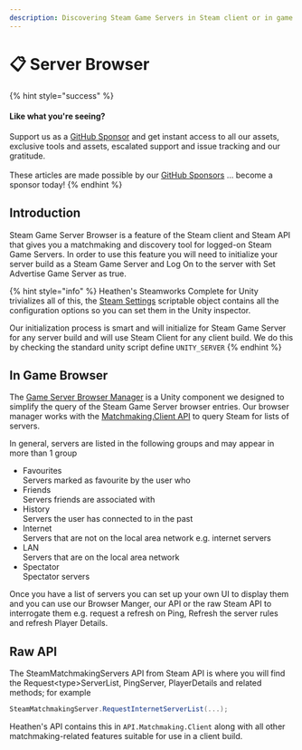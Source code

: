 ```yaml
---
description: Discovering Steam Game Servers in Steam client or in game.
---
```


# 📋 Server Browser

{% hint style="success" %}
#### Like what you're seeing?

Support us as a [GitHub Sponsor](../../../../../where-to-buy/become-a-sponsor.md) and get instant access to all our assets, exclusive tools and assets, escalated support and issue tracking and our gratitude.\
\
These articles are made possible by our [GitHub Sponsors](../../../../../where-to-buy/become-a-sponsor.md) ... become a sponsor today!
{% endhint %}

## &#x20;Introduction

Steam Game Server Browser is a feature of the Steam client and Steam API that gives you a matchmaking and discovery tool for logged-on Steam Game Servers. In order to use this feature you will need to initialize your server build as a Steam Game Server and Log On to the server with Set Advertise Game Server as true.&#x20;

{% hint style="info" %}
Heathen's Steamworks Complete for Unity trivializes all of this, the [Steam Settings](../../../../../old-toolkit-for-steamworks/unity/objects/classes/steam-settings/) scriptable object contains all the configuration options so you can set them in the Unity inspector.&#x20;

Our initialization process is smart and will initialize for Steam Game Server for any server build and will use Steam Client for any client build. We do this by checking the standard unity script define `UNITY_SERVER`
{% endhint %}

## In Game Browser

The [Game Server Browser Manager](../../../../../old-toolkit-for-steamworks/unity/objects/components/game-server-browser-manager.md) is a Unity component we designed to simplify the query of the Steam Game Server browser entries. Our browser manager works with the [Matchmaking.Client API](../../../../../old-toolkit-for-steamworks/unity/api-extensions/matchmaking.client.md) to query Steam for lists of servers.

In general, servers are listed in the following groups and may appear in more than 1 group

* Favourites \
  Servers marked as favourite by the user who&#x20;
* Friends\
  Servers friends are associated with
* History\
  Servers the user has connected to in the past
* Internet\
  Servers that are not on the local area network e.g. internet servers
* LAN\
  Servers that are on the local area network
* Spectator\
  Spectator servers

Once you have a list of servers you can set up your own UI to display them and you can use our Browser Manger, our API or the raw Steam API to interrogate them e.g. request a refresh on Ping, Refresh the server rules and refresh Player Details.

## Raw API

The SteamMatchmakingServers API from Steam API is where you will find the Request\<type>ServerList, PingServer, PlayerDetails and related methods; for example&#x20;

```csharp
SteamMatchmakingServer.RequestInternetServerList(...);
```

Heathen's API contains this in `API.Matchmaking.Client` along with all other matchmaking-related features suitable for use in a client build.

